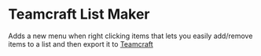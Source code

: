# Teamcraft List Maker
Adds a new menu when right clicking items that lets you easily add/remove items to a list and then export it to [Teamcraft](https://ffxivteamcraft.com)
